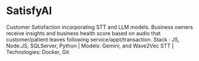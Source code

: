 # SatisfyAI
Customer Satisfaction incorporating STT and LLM models. Business owners receive insights and business health score based on audio that customer/patient leaves following service/appt/transaction. Stack : JS, Node.JS, SQLServer, Python | Models: Gemini, and Wave2Vec STT   | Technologies: Docker, Git 
